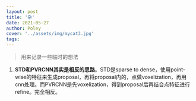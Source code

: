 ```yaml
---
layout: post
title: '杂'
date: 2021-05-27
author: Poley
cover: '../assets/img/mycat3.jpg'
tags: 
---
```


> 用来记录一些临时的想法

1. **STD和PVRCNN其实是相反的思路**。STD是sparse to dense，使用point-wise的特征来生成proposal，再将proposal内的，点做voxelization，再用cnn处理。而PVRCNN是先voxelization，得到proposal后再结合点特征进行refine。完全相反。
